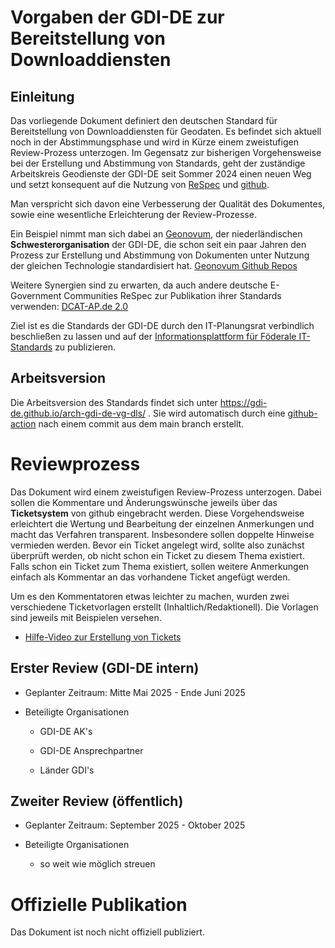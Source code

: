 # Vorgaben der GDI-DE zur Bereitstellung von Downloaddiensten

## Einleitung

Das vorliegende Dokument definiert den deutschen Standard für Bereitstellung von Downloaddiensten für Geodaten.
Es befindet sich aktuell noch in der Abstimmungsphase und wird in Kürze einem zweistufigen Review-Prozess unterzogen.
Im Gegensatz zur bisherigen Vorgehensweise bei der Erstellung und Abstimmung von Standards, geht der zuständige Arbeitskreis Geodienste der GDI-DE seit Sommer 2024 einen neuen Weg und setzt konsequent auf die Nutzung von [ReSpec](https://respec.org/docs/) und [github](https://github.com/). 

Man verspricht sich davon eine Verbesserung der Qualität des Dokumentes, sowie eine wesentliche Erleichterung der Review-Prozesse.

Ein Beispiel nimmt man sich dabei an [Geonovum](https://www.geonovum.nl/), der niederländischen **Schwesterorganisation** der GDI-DE, die schon seit ein paar Jahren den Prozess zur Erstellung und Abstimmung von Dokumenten unter Nutzung der gleichen Technologie standardisiert hat. [Geonovum Github Repos](https://github.com/geonovum)

Weitere Synergien sind zu erwarten, da auch andere deutsche E-Government Communities ReSpec zur Publikation ihrer Standards verwenden:
[DCAT-AP.de 2.0](https://www.dcat-ap.de/def/dcatde/2.0/spec/)

Ziel ist es die Standards der GDI-DE durch den IT-Planungsrat verbindlich beschließen zu lassen und auf der [Informationsplattform für Föderale IT-Standards](https://docs.fitko.de/fit-standards/) zu publizieren. 

## Arbeitsversion

Die Arbeitsversion des Standards findet sich unter https://gdi-de.github.io/arch-gdi-de-vg-dls/ .
Sie wird automatisch durch eine [github-action](https://github.com/gdi-de/arch-gdi-de-vg-dls/blob/main/.github/workflows/static.yml) nach einem commit aus dem main branch erstellt.

# Reviewprozess

Das Dokument wird einem zweistufigen Review-Prozess unterzogen. Dabei sollen die Kommentare und Änderungswünsche jeweils über das **Ticketsystem** von github eingebracht werden. Diese Vorgehendsweise erleichtert die Wertung und Bearbeitung der einzelnen Anmerkungen und macht das Verfahren transparent. Insbesondere sollen doppelte Hinweise vermieden werden. Bevor ein Ticket angelegt wird, sollte also zunächst überprüft werden, ob nicht schon ein Ticket zu diesem Thema existiert. 
Falls schon ein Ticket zum Thema existiert, sollen weitere Anmerkungen einfach als Kommentar an das vorhandene Ticket angefügt werden.

Um es den Kommentatoren etwas leichter zu machen, wurden zwei verschiedene Ticketvorlagen erstellt (Inhaltlich/Redaktionell). Die Vorlagen sind jeweils mit Beispielen versehen.

* [Hilfe-Video zur Erstellung von Tickets](https://gdi-de.github.io/arch-gdi-de-vg-dls/media/create_ticket.mp4) 

## Erster Review (GDI-DE intern)

* Geplanter Zeitraum: Mitte Mai 2025 - Ende Juni 2025

* Beteiligte Organisationen

    * GDI-DE AK's

    * GDI-DE Ansprechpartner 

    * Länder GDI's

## Zweiter Review (öffentlich)

* Geplanter Zeitraum: September 2025 - Oktober 2025

* Beteiligte Organisationen

    * so weit wie möglich streuen


# Offizielle Publikation

Das Dokument ist noch nicht offiziell publiziert. 